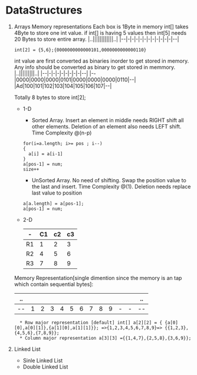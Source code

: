 # DataStructures

1) Arrays
Memory representations
    Each box is 1Byte in memory int[] takes 4Byte to store one int value. 
    if int[] is having 5 values then int[5] needs 20 Bytes to store entire array.
      |..||||||||||||..|
      |--|-|-|-|-|-|-|-|-|-|-|-|--|
      
      ```
      int[2] = {5,6};{0000000000000101,0000000000000110}
      ```
      int value are first converted as binaries inorder to get stored in memory. Any info should be converted as binary to get stored in memmory.
      |..|||||||||..|
      |--|-|-|-|-|-|-|-|-|--|
      |--|0000|0000|0000|0101|0000|0000|0000|0110|--|
      |Ad|100|101|102|103|104|105|106|107|--|
      
      Totally 8 bytes to store int[2];
      
    * 1-D
        * Sorted Array.   Insert an element in middle needs RIGHT shift all other elements. Deletion of an element also needs LEFT shift. Time Complexity @(n-p)
        ```INSERT
        for(i=a.length; i>= pos ; i--) 
        {
          a[i] = a[i-1]
        }
        a[pos-1] = num;
        size++
        
        ```
        * UnSorted Array.  No need of shifting. Swap the position value to the last and insert. Time Complexity @(1). Deletion needs replace last value to position
        ```
        a[a.length] = a[pos-1]; 
        a[pos-1] = num;
        ```
    * 2-D
      
        |-|C1|c2|c3|
        |-|--|--|--|
        |R1|1|2|3|
        |R2|4|5|6|
        |R3|7|8|9|
        
    Memory Representation[single dimention since the memory is an tap which contain sequential bytes]:
    
    |..||||||||||||..|
    |--|-|-|-|-|-|-|-|-|-|-|-|--|
    |--|1|2|3|4|5|6|7|8|9|-|-|--|
    
         * Row major representation [default] int[] a[2][2] = { {a[0][0],a[0][1]},{a[1][0],a[1][1]}}; =>{1,2,3,4,5,6,7,8,9}=> {{1,2,3},{4,5,6},{7,8,9}};
         * Column major representation a[3][3] ={{1,4,7},{2,5,8},{3,6,9}};

2) Linked List
    * Sinle Linked List
    * Double Linked List
